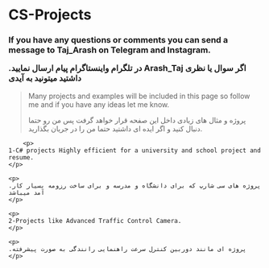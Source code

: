 <h1>CS-Projects</h1>

<h3>
  <p>
  If you have any questions or comments you can send a message to Taj_Arash on Telegram and Instagram. 
  </p>
  <p>
    .در تلگرام واینستاگرام پیام ارسال نمایید Arash_Taj اگر سوال یا نظری داشتید میتونید به آیدی 
  </p>
</h3>

<blockquote>
  <p>
  Many projects and examples will be included in this page so follow me and if you have any ideas let me know.
  </p>
   <p>
  پروژه و مثال های زیادی داخل این صفحه  قرار خواهد گرفت پس من رو حتما دنبال کنید و اگر ایده ای داشتید حتما من را در جریان بگذارید.
  </p>
  </blockquote>
  
        <p>
	1-C# projects Highly efficient for a university and school project and resume.
	</p>
	
	<p>
	.پروژه های سی شارپ که برای دانشگاه و مدرسه و برای ساخت رزومه بسیار کار آمد میباشد
	</p>
	
	<p>
	2-Projects like Advanced Traffic Control Camera.
	</p>
	
	<p>
	.پروژه ای مانند دوربین کنترل سرعت راهنمایی رانندگی به صورت پیشرفته
	</p>
  
	








 
